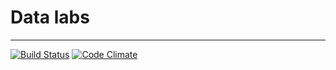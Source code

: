 # Data labs

---

[![Build Status](https://github.com/NERC-CEH/datalab/workflows/Push%20action/badge.svg)](https://github.com/NERC-CEH/datalab/workflows/Push%20action/badge.svg)
[![Code Climate](https://codeclimate.com/github/NERC-CEH/datalab/badges/gpa.svg)](https://codeclimate.com/github/NERC-CEH/datalab)
